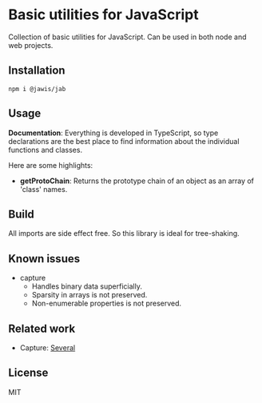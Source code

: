 # Basic utilities for JavaScript

Collection of basic utilities for JavaScript. Can be used in both node and web
projects.

## Installation

```
npm i @jawis/jab
```

## Usage

**Documentation**: Everything is developed in TypeScript, so type declarations
are the best place to find information about the individual functions and
classes.

Here are some highlights:

- **getProtoChain**: Returns the prototype chain of an object as an array of
  'class' names.

## Build

All imports are side effect free. So this library is ideal for tree-shaking.

## Known issues

- capture
  - Handles binary data superficially.
  - Sparsity in arrays is not preserved.
  - Non-enumerable properties is not preserved.

## Related work

- Capture:
  [Several](https://npmtrends.com/@stdlib/utils-native-class-vs-arson-vs-error-to-json-vs-lave-vs-serialize-error-vs-serialize-javascript-vs-uneval)

## License

MIT
